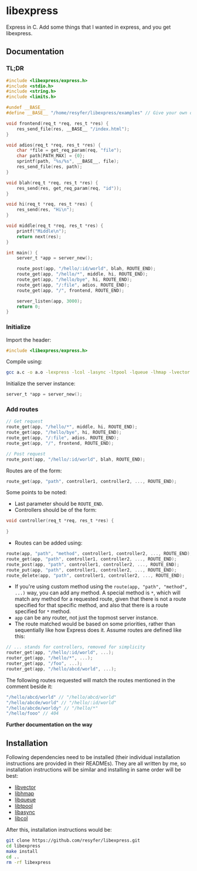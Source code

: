 # libexpress

Express in C. Add some things that I wanted in express, and you get libexpress.

## Documentation

### TL;DR
```c
#include <libexpress/express.h>
#include <stdio.h>
#include <string.h>
#include <limits.h>

#undef __BASE__
#define __BASE__ "/home/resyfer/libexpress/examples" // Give your own directories here

void frontend(req_t *req, res_t *res) {
	res_send_file(res, __BASE__ "/index.html");
}

void adios(req_t *req, res_t *res) {
	char *file = get_req_param(req, "file");
	char path[PATH_MAX] = {0};
	sprintf(path, "%s/%s", __BASE__, file);
	res_send_file(res, path);
}

void blah(req_t *req, res_t *res) {
	res_send(res, get_req_param(req, "id"));
}

void hi(req_t *req, res_t *res) {
	res_send(res, "Hi\n");
}

void middle(req_t *req, res_t *res) {
	printf("Middle\n");
	return next(res);
}

int main() {
	server_t *app = server_new();

	route_post(app, "/hello/:id/world", blah, ROUTE_END);
	route_get(app, "/hello/*", middle, hi, ROUTE_END);
	route_get(app, "/hello/bye", hi, ROUTE_END);
	route_get(app, "/:file", adios, ROUTE_END);
	route_get(app, "/", frontend, ROUTE_END);

	server_listen(app, 3000);
	return 0;
}
```

### Initialize

Import the header:
```c
#include <libexpress/express.h>
```

Compile using:
```sh
gcc a.c -o a.o -lexpress -lcol -lasync -ltpool -lqueue -lhmap -lvector
```

Initialize the server instance:
```c
server_t *app = server_new();
```

### Add routes

```c
// Get request
route_get(app, "/hello/*", middle, hi, ROUTE_END);
route_get(app, "/hello/bye", hi, ROUTE_END);
route_get(app, "/:file", adios, ROUTE_END);
route_get(app, "/", frontend, ROUTE_END);

// Post request
route_post(app, "/hello/:id/world", blah, ROUTE_END);
```

Routes are of the form:
```c
route_get(app, "path", controller1, controller2, ..., ROUTE_END);
```

Some points to be noted:
- Last parameter should be `ROUTE_END`.
- Controllers should be of the form:
```c
void controller(req_t *req, res_t *res) {
	
}
```
- Routes can be added using:
```c
route(app, "path", "method", controller1, controller2, ..., ROUTE_END);
route_get(app, "path", controller1, controller2, ..., ROUTE_END);
route_post(app, "path", controller1, controller2, ..., ROUTE_END);
route_put(app, "path", controller1, controller2, ..., ROUTE_END);
route_delete(app, "path", controller1, controller2, ..., ROUTE_END);
```
- If you're using custom method using the `route(app, "path", "method", ...)` way, you can add any method. A special method is `*`, which will match any method for a requested route, given that there is not a route specified for that specific method, and also that there is a route specified for `*` method.
- `app` can be any router, not just the topmost server instance.
- The route matched would be based on some priorities, rather than sequentially like how Express does it. Assume routes are defined like this:
```c
// ... stands for controllers, removed for simplicity
router_get(app, "/hello/:id/world", ...);
router_get(app, "/hello/*", ...);
router_get(app, "/foo", ...);
router_get(app, "/hello/abcd/world", ...);
```
The following routes requested will match the routes mentioned in the comment beside it:
```c
"/hello/abcd/world" // "/hello/abcd/world"
"/hello/abcde/world" // "/hello/:id/world"
"/hello/abcde/worldy" // "/hello/*"
"/hello/fooo" // 404
```
**Further documentation on the way**

## Installation

Following dependencies need to be installed (their individual installation instructions are provided in their READMEs). They are all written by me, so installation instructions will be similar and installing in same order will be best:

- [libvector](https://github.com/resyfer/libvector)
- [libhmap](https://github.com/resyfer/libhmap)
- [libqueue](https://github.com/resyfer/libqueue)
- [libtpool](https://github.com/resyfer/libtpool)
- [libasync](https://github.com/resyfer/libasync)
- [libcol](https://github.com/resyfer/libcol)

After this, installation instructions would be:
```sh
git clone https://github.com/resyfer/libexpress.git
cd libexpress
make install
cd ..
rm -rf libexpress
```
